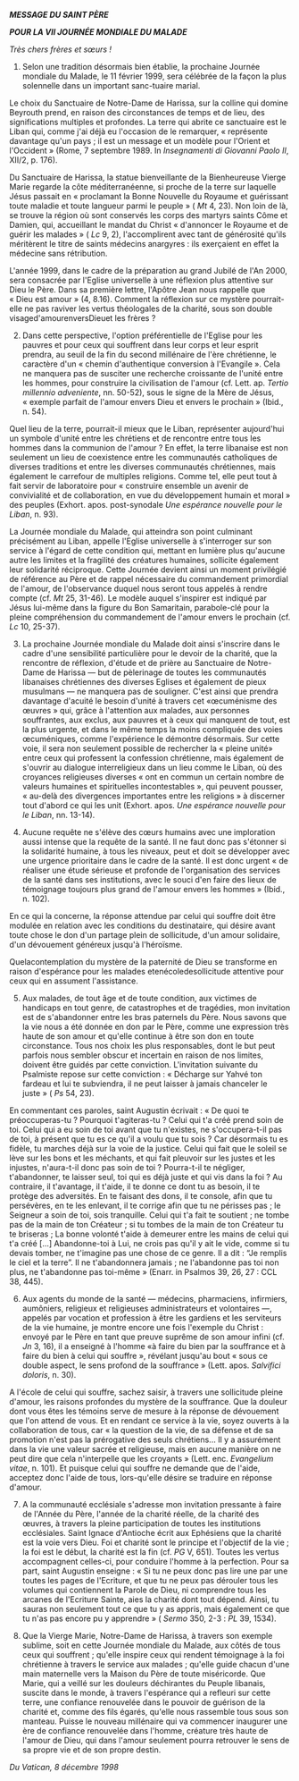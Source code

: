 ***MESSAGE DU SAINT PÈRE***

***POUR LA VII JOURNÉE MONDIALE DU MALADE***

*Très chers frères et sœurs !*

1. Selon une tradition désormais bien établie, la prochaine Journée mondiale du Malade, le 11 février 1999, sera célébrée de la façon la plus solennelle dans un important sanc-tuaire marial.

Le choix du Sanctuaire de Notre-Dame de Harissa, sur la colline qui domine Beyrouth prend, en raison des circonstances de temps et de lieu, des significations multiples et profondes. La terre qui abrite ce sanctuaire est le Liban qui, comme j'ai déjà eu l'occasion de le remarquer, « représente davantage qu'un pays ; il est un message et un modèle pour l'Orient et l'Occident » (Rome, 7 septembre 1989. In *Insegnamenti di Giovanni Paolo II*, XII/2, p. 176).

Du Sanctuaire de Harissa, la statue bienveillante de la Bienheureuse Vierge Marie regarde la côte méditerranéenne, si proche de la terre sur laquelle Jésus passait en « proclamant la Bonne Nouvelle du Royaume et guérissant toute maladie et toute langueur parmi le peuple » ( *Mt* 4, 23). Non loin de là, se trouve la région où sont conservés les corps des martyrs saints Côme et Damien, qui, accueillant le mandat du Christ « d'annoncer le Royaume et de guérir les malades » ( *Lc* 9, 2), l'accomplirent avec tant de générosité qu'ils méritèrent le titre de saints médecins anargyres : ils exerçaient en effet la médecine sans rétribution.

L'année 1999, dans le cadre de la préparation au grand Jubilé de l'An 2000, sera consacrée par l'Eglise universelle à une réflexion plus attentive sur Dieu le Père. Dans sa première lettre, l'Apôtre Jean nous rappelle que « Dieu est amour » (4, 8.16). Comment la réflexion sur ce mystère pourrait-elle ne pas raviver les vertus théologales de la charité, sous son double visaged'amourenversDieuet les frères ?

2. Dans cette perspective, l'option préférentielle de l'Eglise pour les pauvres et pour ceux qui souffrent dans leur corps et leur esprit prendra, au seuil de la fin du second millénaire de l'ère chrétienne, le caractère d'un « chemin d'authentique conversion à l'Evangile ». Cela ne manquera pas de susciter une recherche croissante de l'unité entre les hommes, pour construire la civilisation de l'amour (cf. Lett. ap. *Tertio millennio adveniente*, nn. 50-52), sous le signe de la Mère de Jésus, « exemple parfait de l'amour envers Dieu et envers le prochain » (Ibid., n. 54).

Quel lieu de la terre, pourrait-il mieux que le Liban, représenter aujourd'hui un symbole d'unité entre les chrétiens et de rencontre entre tous les hommes dans la communion de l'amour ? En effet, la terre libanaise est non seulement un lieu de coexistence entre les communautés catholiques de diverses traditions et entre les diverses communautés chrétiennes, mais également le carrefour de multiples religions. Comme tel, elle peut tout à fait servir de laboratoire pour « construire ensemble un avenir de convivialité et de collaboration, en vue du développement humain et moral » des peuples (Exhort. apos. post-synodale *Une espérance nouvelle pour le Liban*, n. 93).

La Journée mondiale du Malade, qui atteindra son point culminant précisément au Liban, appelle l'Eglise universelle à s'interroger sur son service à l'égard de cette condition qui, mettant en lumière plus qu'aucune autre les limites et la fragilité des créatures humaines, sollicite également leur solidarité réciproque. Cette Journée devient ainsi un moment privilégié de référence au Père et de rappel nécessaire du commandement primordial de l'amour, de l'observance duquel nous seront tous appelés à rendre compte (cf. *Mt* 25, 31-46). Le modèle auquel s'inspirer est indiqué par Jésus lui-même dans la figure du Bon Samaritain, parabole-clé pour la pleine compréhension du commandement de l'amour envers le prochain (cf. *Lc* 10, 25-37).

3. La prochaine Journée mondiale du Malade doit ainsi s'inscrire dans le cadre d'une sensibilité particulière pour le devoir de la charité, que la rencontre de réflexion, d'étude et de prière au Sanctuaire de Notre-Dame de Harissa — but de pèlerinage de toutes les communautés libanaises chrétiennes des diverses Eglises et également de pieux musulmans — ne manquera pas de souligner. C'est ainsi que prendra davantage d'acuité le besoin d'unité à travers cet «œcuménisme des œuvres » qui, grâce à l'attention aux malades, aux personnes souffrantes, aux exclus, aux pauvres et à ceux qui manquent de tout, est la plus urgente, et dans le même temps la moins compliquée des voies œcuméniques, comme l'expérience le démontre désormais. Sur cette voie, il sera non seulement possible de rechercher la « pleine unité» entre ceux qui professent la confession chrétienne, mais également de s'ouvrir au dialogue interreligieux dans un lieu comme le Liban, où des croyances religieuses diverses « ont en commun un certain nombre de valeurs humaines et spirituelles incontestables », qui peuvent pousser, « au-delà des divergences importantes entre les religions » à discerner tout d'abord ce qui les unit (Exhort. apos. *Une espérance nouvelle pour le Liban*, nn. 13-14).

4. Aucune requête ne s'élève des cœurs humains avec une imploration aussi intense que la requête de la santé. Il ne faut donc pas s'étonner si la solidarité humaine, à tous les niveaux, peut et doit se développer avec une urgence prioritaire dans le cadre de la santé. Il est donc urgent « de réaliser une étude sérieuse et profonde de l'organisation des services de la santé dans ses institutions, avec le souci d'en faire des lieux de témoignage toujours plus grand de l'amour envers les hommes » (Ibid., n. 102).

En ce qui la concerne, la réponse attendue par celui qui souffre doit être modulée en relation avec les conditions du destinataire, qui désire avant toute chose le don d'un partage plein de sollicitude, d'un amour solidaire, d'un dévouement généreux jusqu'à l'héroïsme.

Quelacontemplation du mystère de la paternité de Dieu se transforme en raison d'espérance pour les malades etenécoledesollicitude attentive pour ceux qui en assument l'assistance.

5. Aux malades, de tout âge et de toute condition, aux victimes de handicaps en tout genre, de catastrophes et de tragédies, mon invitation est de s'abandonner entre les bras paternels du Père. Nous savons que la vie nous a été donnée en don par le Père, comme une expression très haute de son amour et qu'elle continue à être son don en toute circonstance. Tous nos choix les plus responsables, dont le but peut parfois nous sembler obscur et incertain en raison de nos limites, doivent être guidés par cette conviction. L'invitation suivante du Psalmiste repose sur cette conviction : « Décharge sur Yahvé ton fardeau et lui te subviendra, il ne peut laisser à jamais chanceler le juste » ( *Ps* 54, 23).

En commentant ces paroles, saint Augustin écrivait : « De quoi te préoccuperas-tu ? Pourquoi t'agiteras-tu ? Celui qui t'a créé prend soin de toi. Celui qui a eu soin de toi avant que tu n'existes, ne s'occupera-t-il pas de toi, à présent que tu es ce qu'il a voulu que tu sois ? Car désormais tu es fidèle, tu marches déjà sur la voie de la justice. Celui qui fait que le soleil se lève sur les bons et les méchants, et qui fait pleuvoir sur les justes et les injustes, n'aura-t-il donc pas soin de toi ? Pourra-t-il te négliger, t'abandonner, te laisser seul, toi qui es déjà juste et qui vis dans la foi ? Au contraire, il t'avantage, il t'aide, il te donne ce dont tu as besoin, il te protège des adversités. En te faisant des dons, il te console, afin que tu persévères, en te les enlevant, il te corrige afin que tu ne périsses pas ; le Seigneur a soin de toi, sois tranquille. Celui qui t'a fait te soutient ; ne tombe pas de la main de ton Créateur ; si tu tombes de la main de ton Créateur tu te briseras ; La bonne volonté t'aide à demeurer entre les mains de celui qui t'a créé [...] Abandonne-toi à Lui, ne crois pas qu'il y ait le vide, comme si tu devais tomber, ne t'imagine pas une chose de ce genre. Il a dit : “Je remplis le ciel et la terre”. Il ne t'abandonnera jamais ; ne l'abandonne pas toi non plus, ne t'abandonne pas toi-même » (Enarr. in Psalmos 39, 26, 27 : CCL 38, 445).

6. Aux agents du monde de la santé — médecins, pharmaciens, infirmiers, aumôniers, religieux et religieuses administrateurs et volontaires —, appelés par vocation et profession à être les gardiens et les serviteurs de la vie humaine, je montre encore une fois l'exemple du Christ : envoyé par le Père en tant que preuve suprême de son amour infini (cf. *Jn* 3, 16), il a enseigné à l'homme «à faire du bien par la souffrance et à faire du bien à celui qui souffre », révélant jusqu'au bout « sous ce double aspect, le sens profond de la souffrance » (Lett. apos. *Salvifici doloris*, n. 30).

A l'école de celui qui souffre, sachez saisir, à travers une sollicitude pleine d'amour, les raisons profondes du mystère de la souffrance. Que la douleur dont vous êtes les témoins serve de mesure à la réponse de dévouement que l'on attend de vous. Et en rendant ce service à la vie, soyez ouverts à la collaboration de tous, car « la question de la vie, de sa défense et de sa promotion n'est pas la prérogative des seuls chrétiens... Il y a assurément dans la vie une valeur sacrée et religieuse, mais en aucune manière on ne peut dire que cela n'interpelle que les croyants » (Lett. enc. *Evangelium vitae*, n. 101). Et puisque celui qui souffre ne demande que de l'aide, acceptez donc l'aide de tous, lors-qu'elle désire se traduire en réponse d'amour.

7. A la communauté ecclésiale s'adresse mon invitation pressante à faire de l'Année du Père, l'année de la charité réelle, de la charité des œuvres, à travers la pleine participation de toutes les institutions ecclésiales. Saint Ignace d'Antioche écrit aux Ephésiens que la charité est la voie vers Dieu. Foi et charité sont le principe et l'objectif de la vie ; la foi est le début, la charité est la fin (cf. *PG* V, 651). Toutes les vertus accompagnent celles-ci, pour conduire l'homme à la perfection. Pour sa part, saint Augustin enseigne : « Si tu ne peux donc pas lire une par une toutes les pages de l'Ecriture, et que tu ne peux pas dérouler tous les volumes qui contiennent la Parole de Dieu, ni comprendre tous les arcanes de l'Ecriture Sainte, aies la charité dont tout dépend. Ainsi, tu sauras non seulement tout ce que tu y as appris, mais également ce que tu n'as pas encore pu y apprendre » ( *Sermo* 350, 2-3 : *PL* 39, 1534).

8. Que la Vierge Marie, Notre-Dame de Harissa, à travers son exemple sublime, soit en cette Journée mondiale du Malade, aux côtés de tous ceux qui souffrent ; qu'elle inspire ceux qui rendent témoignage à la foi chrétienne à travers le service aux malades ; qu'elle guide chacun d'une main maternelle vers la Maison du Père de toute miséricorde. Que Marie, qui a veillé sur les douleurs déchirantes du Peuple libanais, suscite dans le monde, à travers l'espérance qui a refleuri sur cette terre, une confiance renouvelée dans le pouvoir de guérison de la charité et, comme des fils égarés, qu'elle nous rassemble tous sous son manteau. Puisse le nouveau millénaire qui va commencer inaugurer une ère de confiance renouvelée dans l'homme, créature très haute de l'amour de Dieu, qui dans l'amour seulement pourra retrouver le sens de sa propre vie et de son propre destin.

*Du Vatican, 8 décembre 1998*